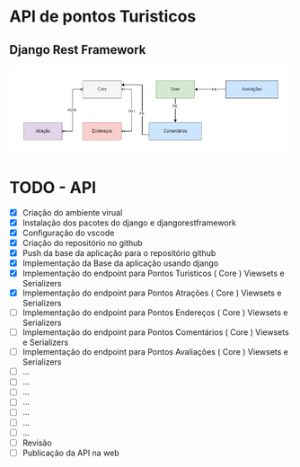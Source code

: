 # API de pontos Turisticos

## Django Rest Framework

![Diagram](./diagram.png)

# TODO - API

- [X] Criação do ambiente virual
- [X] Instalação dos pacotes do django e djangorestframework
- [X] Configuração do vscode
- [X] Criação do repositório no github
- [X] Push da base da aplicação para o repositório github
- [X] Implementação da Base da aplicação usando django
- [X] Implementação do endpoint para Pontos Turisticos ( Core ) Viewsets e Serializers
- [X] Implementação do endpoint para Pontos Atrações ( Core ) Viewsets e Serializers
- [ ] Implementação do endpoint para Pontos Endereços ( Core ) Viewsets e Serializers
- [ ] Implementação do endpoint para Pontos Comentários ( Core ) Viewsets e Serializers
- [ ] Implementação do endpoint para Pontos Avaliações ( Core ) Viewsets e Serializers
- [ ] ...
- [ ] ...
- [ ] ...
- [ ] ...
- [ ] ...
- [ ] ...
- [ ] ...
- [ ] Revisão
- [ ] Publicação da API na web